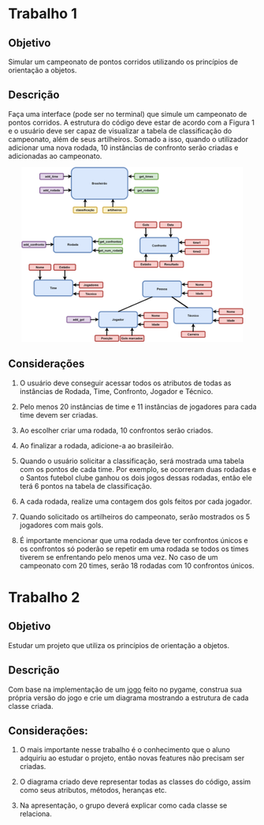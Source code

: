 # Trabalho 1

## Objetivo

Simular um campeonato de pontos corridos utilizando os princípios de orientação a objetos.

## Descrição 

Faça uma interface (pode ser no terminal) que simule um campeonato de pontos corridos. A estrutura do código deve estar de acordo com a Figura 1 e o usuário deve ser capaz de visualizar a tabela de classificação do campeonato, além de seus artilheiros. Somado a isso, quando o utilizador adicionar uma nova rodada, 10 instâncias de confronto serão criadas e adicionadas ao campeonato.

<p align="center">
  <img src="https://github.com/matheusdutra0207/Trabalho-2-ling-prog-POO/blob/main/Imagens/estrutura.png" width="450" title="prog 1 e 2">
</p>


## Considerações

1. O usuário deve conseguir acessar todos os atributos de todas as instâncias de Rodada, Time, Confronto, Jogador e Técnico.

2. Pelo menos 20 instâncias de time e 11 instâncias de jogadores para cada time devem ser criadas. 

3. Ao escolher criar uma rodada, 10 confrontos serão criados.

4. Ao finalizar a rodada, adicione-a ao brasileirão.

5. Quando o usuário solicitar a classificação, será mostrada uma tabela com os pontos de cada time. Por exemplo, se ocorreram duas rodadas e o Santos futebol clube ganhou os dois jogos dessas rodadas, então ele terá 6 pontos na tabela de classificação. 

6. A cada rodada, realize uma contagem dos gols feitos por cada jogador.

7. Quando solicitado os artilheiros do campeonato, serão mostrados os 5 jogadores com mais gols.

8. É importante mencionar que uma rodada deve ter confrontos únicos e os confrontos só poderão se repetir em uma rodada se todos os times tiverem se enfrentando pelo menos uma vez. No caso de um campeonato com 20 times, serão 18 rodadas com 10 confrontos únicos.   



# Trabalho 2

## Objetivo 

Estudar um projeto que utiliza os princípios de orientação a objetos.

## Descrição

Com base na implementação de um [jogo](https://www.techwithtim.net/tutorials/game-development-with-python/snake-pygame/snake-tutorial-4) feito no pygame, construa sua própria versão do jogo e crie um diagrama mostrando a estrutura de cada classe criada.  

## Considerações:

1. O mais importante nesse trabalho é o conhecimento que o aluno adquiriu ao estudar o projeto, então novas features não precisam ser criadas.

2. O diagrama criado deve representar todas as classes do código, assim como seus atributos, métodos, heranças etc. 

3. Na apresentação, o grupo deverá explicar como cada classe se relaciona. 




